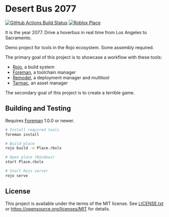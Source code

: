 # Desert Bus 2077
[![GitHub Actions Build Status](https://github.com/rojo-rbx/secret-game/workflows/CI/badge.svg)](https://github.com/rojo-rbx/secret-game/actions?query=workflow%3ACI)
[![Roblox Place](https://img.shields.io/badge/Roblox-Place-red)](https://www.roblox.com/games/4756703682)

It is the year 2077. Drive a hoverbus in real time from Los Angeles to Sacramento.

Demo project for tools in the Rojo ecosystem. Some assembly required.

The primary goal of this project is to showcase a workflow with these tools:

* [Rojo](https://github.com/rojo-rbx/rojo), a build system
* [Foreman](https://github.com/rojo-rbx/foreman), a toolchain manager
* [Remodel](https://github.com/rojo-rbx/remodel), a deployment manager and multitool
* [Tarmac](https://github.com/rojo-rbx/tarmac), an asset manager

The secondary goal of this project is to create a terrible game.

## Building and Testing
Requires [Foreman](https://github.com/rojo-rbx/foreman) 1.0.0 or newer.

```bash
# Install required tools
foreman install

# Build place
rojo build -o Place.rbxlx

# Open place (Windows)
start Place.rbxlx

# Start Rojo server
rojo serve
```

## License
This project is available under the terms of the MIT license. See [LICENSE.txt](LICENSE.txt) or <https://opensource.org/licenses/MIT> for details.